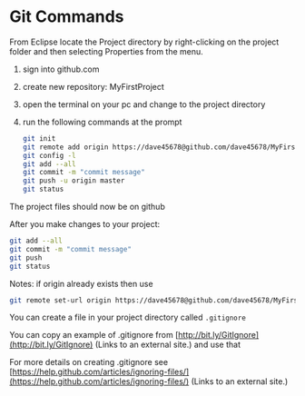 # Git Commands

From Eclipse locate the Project directory by right-clicking on the project folder and then selecting Properties from the menu.

1. sign into github.com
2. create new repository: MyFirstProject
3. open the terminal on your pc and change to the project directory
4. run the following commands at the prompt 

   ```bash
   git init
   git remote add origin https://dave45678@github.com/dave45678/MyFirstProject
   git config -l
   git add --all
   git commit -m "commit message"
   git push -u origin master
   git status
   ```

The project files should now be on github

After you make changes to your project:

```bash
git add --all
git commit -m "commit message"
git push
git status
```

Notes: if origin already exists then use

```bash
git remote set-url origin https://dave45678@github.com/dave45678/MyFirstProject (Links to an external site.)
```

You can create a file in your project directory called `.gitignore`

You can copy an example of .gitignore from [http://bit.ly/GitIgnore](http://bit.ly/GitIgnore) \(Links to an external site.\) and use that

For more details on creating .gitignore see [https://help.github.com/articles/ignoring-files/](https://help.github.com/articles/ignoring-files/) \(Links to an external site.\)

